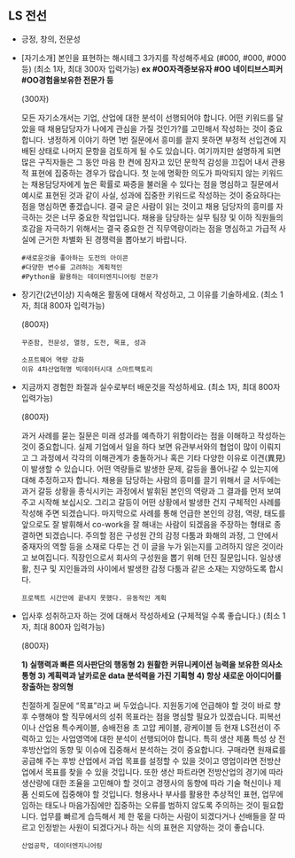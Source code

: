 ## LS 전선

- 긍정, 창의, 전문성

- [자기소개] 본인을 표현하는 해시테그 3가지를 작성해주세요 (#000, #000, #000 등) (최소 1자, 최대 300자 입력가능) **ex #OO자격증보유자 #OO 네이티브스피커#OO경험을보유한 전문가 등**

  (300자)

  모든 자기소개서는 기업, 산업에 대한 분석이 선행되어야 합니다. 어떤 키워드를 달았을 때 채용담당자가 나에게 관심을 가질 것인가?를 고민해서 작성하는 것이 중요합니다. 냉정하게 이야기 하면 1번 질문에서 흥미를 끌지 못하면 부정적 선입견에 지배된 상태로 나머지 문항을 검토하게 될 수도 있습니다. 여기까지만 설명하게 되면 많은 구직자들은 그 동안 마음 한 켠에 잠자고 있던 문학적 감성을 끄집어 내서 관용적 표현에 집중하는 경우가 많습니다. 첫 눈에 명확한 의도가 파악되지 않는 키워드는 채용담당자에게 높은 확률로 짜증을 불러올 수 있다는 점을 명심하고 질문에서 예시로 표현된 것과 같이 사실, 성과에 집중한 키워드로 작성하는 것이 중요하다는 점을 명심하면 좋겠습니다. 결국 글은 사람이 읽는 것이고 채용 담당자의 흥미를 자극하는 것은 너무 중요한 작업입니다. 채용을 담당하는 실무 팀장 및 이하 직원들의 호감을 자극하기 위해서는 결국 중요한 건 직무역량이라는 점을 명심하고 가급적 사실에 근거한 차별화 된 경쟁력을 뽑아보기 바랍니다.

  ```
  #새로운것을 좋아하는 도전의 아이콘
  #다양한 변수를 고려하는 계획적인
  #Python을 활용하는 데이터엔지니어링 전문가
  
  ```

  



- 장기간(2년이상) 지속해온 활동에 대해서 작성하고, 그 이유를 기술하세요. (최소 1자, 최대 800자 입력가능)

  (800자)

  ```
  꾸준함, 전문성, 열정, 도전, 목표, 성과
  
  소프트웨어 역량 강화
  이유 4차산업혁명 빅데이터시대 스마트팩토리
  ```

  



- 지금까지 경험한 좌절과 실수로부터 배운것을 작성하세요. (최소 1자, 최대 800자 입력가능)

  (800자)

  과거 사례를 묻는 질문은 미래 성과를 예측하기 위함이라는 점을 이해하고 작성하는 것이 중요합니다. 실제 기업에서 일을 하다 보면 유관부서와의 협업이 많이 이뤄지고 그 과정에서 각각의 이해관계가 충돌하거나 혹은 기타 다양한 이유로 이견(異見)이 발생할 수 있습니다. 어떤 역량들로 발생한 문제, 갈등을 풀어나갈 수 있는지에 대해 추정하고자 합니다. 채용을 담당하는 사람의 흥미를 끌기 위해서 글 서두에는 과거 갈등 상황을 종식시키는 과정에서 발휘된 본인의 역량과 그 결과를 먼저 보여주고 시작해 보십시오. 그리고 갈등이 어떤 상황에서 발생한 건지 구체적인 사례를 작성해 주면 되겠습니다. 마지막으로 사례를 통해 언급한 본인의 강점, 역량, 태도를 앞으로도 잘 발휘해서 co-work을 잘 해내는 사람이 되겠음을 주장하는 형태로 종결하면 되겠습니다. 주의할 점은 구성원 간의 감정 다툼과 화해의 과정, 그 안에서 중재자의 역할 등을 소재로 다루는 건 이 글을 누가 읽는지를 고려하지 않은 것이라고 보여집니다. 직장인으로서 회사의 구성원을 뽑기 위해 던진 질문입니다. 일상생활, 친구 및 지인들과의 사이에서 발생한 감정 다툼과 같은 소재는 지양하도록 합시다.

  ```
  프로젝트 시간안에 끝내지 못했다. 유동적인 계획
  ```

  



- 입사후 성취하고자 하는 것에 대해서 작성하세요 (구체적일 수록 좋습니다.) (최소 1자, 최대 800자 입력가능)

  (800자)

  **1) 실행력과 빠른 의사판단의 행동형 2) 원활한 커뮤니케이션 능력을 보유한 의사소통형 3) 계획력과 날카로운 data 분석력을 가진 기획형 4) 항상 새로운 아이디어를 창출하는 창의형**

  친절하게 질문에 “목표”라고 써 두었습니다. 지원동기에 언급해야 할 것이 바로 향후 수행해야 할 직무에서의 성취 목표라는 점을 명심할 필요가 있겠습니다. 피복선이나 산업용 특수케이블, 송배전용 초 고압 케이블, 광케이블 등 현재 LS전선이 주력하고 있는 사업영역에 대한 분석이 선행되어야 합니다. 특히 생산 제품 특성 상 전후방산업의 동향 및 이슈에 집중해서 분석하는 것이 중요합니다. 구매라면 원재료를 공급해 주는 후방 산업에서 과업 목표를 설정할 수 있을 것이고 영업이라면 전방산업에서 목표를 찾을 수 있을 것입니다. 또한 생산 파트라면 전방산업의 경기에 따라 생산량에 대한 조율을 고민해야 할 것이고 경쟁사의 동향에 따라 기술 혁신이나 제품 신뢰도에 집중해야 할 것입니다. 형용사나 부사를 활용한 추상적인 표현, 업무에 임하는 태도나 마음가짐에만 집중하는 오류를 범하지 않도록 주의하는 것이 필요합니다. 업무를 빠르게 습득해서 제 한 몫을 다하는 사람이 되겠다거나 선배들을 잘 따르고 인정받는 사원이 되겠다거나 하는 식의 표현은 지양하는 것이 좋습니다.

  ```
  산업공학, 데이터엔지니어링
  ```

  

